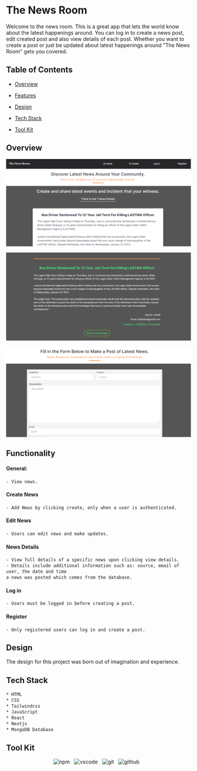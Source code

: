 # The News Room

Welcome to the news room. This is a great app that lets the world know about the latest happenings around. You can log in to create a news post, edit created post and also view details of each post. Whether you want to create a post or just be updated about latest happenings around "The News Room" gets you covered.

## Table of Contents


- [Overview](#overview)

- [Features](#features)

- [Design](#design)

- [Tech Stack](#tech-stack)

- [Tool Kit](#tool-kit)

## Overview
![Home-Page](./public/news-homepage.png)

![News-Details](./public/news-detailspage.png)

![Create-News](./public/create-news.png)

## Functionality

#### General:
    - View news.

#### Create News
    - Add News by clicking create, only when a user is authenticated.

#### Edit News

    - Users can edit news and make updates.

#### News Details

    - View full details of a specific news upon clicking view details.
    - Details include additional information such as: source, email of user, the date and time 
    a news was posted which comes from the database.

#### Log in

    - Users must be logged in before creating a post.

#### Register

    - Only registered users can log in and create a post.

## Design

The design for this project was born out of imagination and experience.

## Tech Stack

    * HTML
    * CSS
    * Tailwindcss
    * JavaScript
    * React
    * Nextjs
    * MongoDB Database

## Tool Kit
<div align="center">  
<img alt='npm' src="https://img.shields.io/badge/npm-CB3837?style=for-the-badge&logo=npm&logoColor=white"> &nbsp;&nbsp;<img alt='vscode' src="https://img.shields.io/badge/VS%20Code-0078d7.svg?style=for-the-badge&logo=visual-studio-code&logoColor=white"> &nbsp;&nbsp;<img alt='git' src="https://img.shields.io/badge/Git-F05032?style=for-the-badge&logo=git&logoColor=white"> &nbsp;&nbsp;<img alt='github' src="https://img.shields.io/badge/github-181717?style=for-the-badge&logo=github&logoColor=white"> &nbsp;&nbsp;
</div>